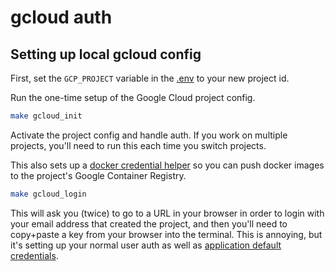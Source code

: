 # gcloud auth

## Setting up local gcloud config

First, set the `GCP_PROJECT` variable in the [.env](../../.env) to your new project id.

Run the one-time setup of the Google Cloud project config.

```sh
make gcloud_init
```

Activate the project config and handle auth. If you work on multiple projects, you'll need to run this each time you switch projects.

This also sets up a [docker credential helper](https://cloud.google.com/artifact-registry/docs/docker/authentication) so you can push docker images to the project's Google Container Registry.

```sh
make gcloud_login
```

This will ask you (twice) to go to a URL in your browser in order to login with your email address that created the project, and then you'll need to copy+paste a key from your browser into the terminal. This is annoying, but it's setting up your normal user auth as well as [application default credentials](https://cloud.google.com/docs/authentication/provide-credentials-adc#local-dev).
